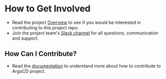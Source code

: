 # How to Get Involved
- Read the project [Overview](https://github.ibm.com/ibm-saas-platform/argo-cd) to see if you would be interested in contributing to this project repo.
- Join the project team's [Slack channel](https://ibm.enterprise.slack.com/archives/C02LN72F1R6) for all questions, communication and support.

## How Can I Contribute?
- Read the [documentation](https://pages.github.ibm.com/ibm-saas-platform/CICD-Playbook/getting-started/Overview) to understand more about how to contribute to ArgoCD project.